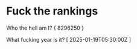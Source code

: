 # Fuck the rankings

Who the hell am I?
{ 8296250 }

What fucking year is it?
[ 2025-01-19T05:30:00Z ]

